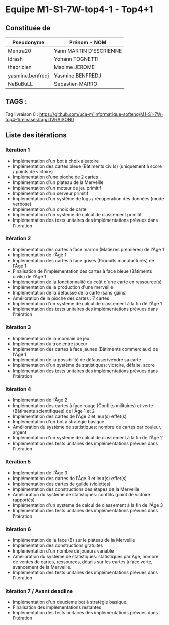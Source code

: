 # Equipe M1-S1-7W-top4-1 - Top4+1

## Constituée de
| Pseudonyme  | Prénom - NOM |
| ----------- | ------------ |
| Mentra20  | Yann MARTIN D'ESCRIENNE  |
| Idrash | Yohann TOGNETTI |
| theoricien  | Maxime JEROME  |
| yasmine.benfredj | Yasmine BENFREDJ |
| NeBuBuLL | Sebastien MARRO |

## TAGS : 
Tag livraison 0 : https://github.com/uca-m1informatique-softeng/M1-S1-7W-top4-1/releases/tag/LIVRAISON0

## Liste des itérations

### Itération 1
- Implémentation d'un bot à choix aléatoire
- Implémentation des cartes bleue (Bâtiments civils) (uniquement à score / points de victoire)
- Implémentation d'une pioche de 2 cartes
- Implémentation d'un plateau de la Merveille
- Implémentation d'un moteur de jeu primitif
- Implémentation d'un serveur primitif
- Implémentation d'un système de logs / récupération des données (mode verbose)
- Implémentation d'un choix de carte
- Implémentation d'un systeme de calcul de classement primitif
- Implémentation des tests unitaires des implémentations prévues dans l'itération
### Itération 2
- Implémentation des cartes à face marron (Matières premières) de l'Âge 1
- Implémentation de l'Âge 1
- Implémentation des cartes à face grises (Produits manufacturés) de l'Âge 1
- Finalisation de l'implémentation des cartes à face bleue (Bâtiments civils) de l'Âge 1
- Implémentation de la fonctionnalité du coût d'une carte en ressource(s)
- Implémentation de la production d'une merveille
- Implémentation de la défausse de la carte (sans gains)
- Amélioration de la pioche des cartes : 7 cartes
- Implémentation d'un systeme de calcul de classement à la fin de l'Âge 1
- Implémentation des tests unitaires des implémentations prévues dans l'itération
### Itération 3
- Implémentation de la monnaie de jeu
- Implémentation du troc entre joueur
- Implémentation des cartes à face jaunes (Bâtiments commerciaux) de l'Âge 1
- Implémentation de la possibilité de défausser/vendre sa carte
- Implémentation d'un système de statistiques: victoire, défaite, score
- Implémentation des tests unitaires des implémentations prévues dans l'itération
### Itération 4
- Implémentation de l'Âge 2
- Implémentation des cartes à face rouge (Conflits militaires) et verte (Bâtiments scientifiques) de l'Âge 1 et 2
- Implémentation des cartes de l'Âge 2 et leur(s) effet(s)
- Implémentation d'un bot à stratégie basique
- Amélioration du système de statistiques: nombre de cartes par couleur, argent
- Implémentation d'un systeme de calcul de classement à la fin de l'Âge 2
- Implémentation des tests unitaires des implémentations prévues dans l'itération
### Itération 5
- Implémentation de l'Âge 3
- Implémentation des cartes de l'Âge 3 et leur(s) effet(s)
- Implémentation des cartes de guilde (violettes)
- Implémentation des constructions des étapes de la Merveille
- Amélioration du système de statistiques: conflits (point de victoire rapportés)
- Implémentation d'un systeme de calcul de classement à la fin de l'Âge 3
- Implémentation des tests unitaires des implémentations prévues dans l'itération
### Itération 6
- Implémentation de la face (B) sur le plateau de la Merveille
- Implémentation des constructions gratuites
- Implémentation d'un nombre de joueurs variable
- Amélioration du système de statistiques: statistiques par Âge, nombre de ventes de cartes, ressources, détails sur les cartes à face verte,  avancement de la Merveille.
- Implémentation des tests unitaires des implémentations prévues dans l'itération
### Itération 7 / Avant deadline
- Implémentation d'un deuxieme bot à stratégie basique.
- Finalisation des implémentations restantes
- Implémentation des tests unitaires des implémentations prévues dans l'itération
